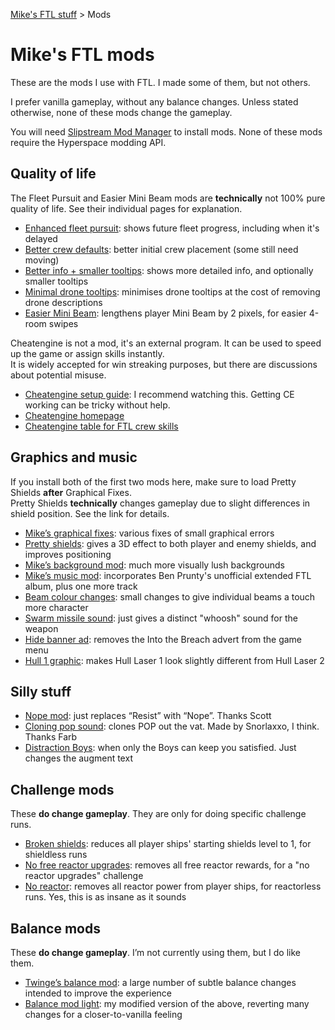 [Mike's FTL stuff](https://mikehopley.github.io/Mikes-FTL-stuff/) > Mods

# Mike's FTL mods

These are the mods I use with FTL. I made some of them, but not others.

I prefer vanilla gameplay, without any balance changes. Unless stated otherwise, none of these mods change the gameplay.

You will need [Slipstream Mod Manager](https://www.subsetgames.com/forum/viewtopic.php?f=11&t=17102) to install mods. None of these mods require the Hyperspace modding API.

## Quality of life

The Fleet Pursuit and Easier Mini Beam mods are **technically** not 100% pure quality of life. See their individual pages for explanation.

* [Enhanced fleet pursuit](https://subsetgames.com/forum/viewtopic.php?f=11&t=38228): shows future fleet progress, including when it's delayed
* [Better crew defaults](https://subsetgames.com/forum/viewtopic.php?f=11&t=36285&p=125013): better initial crew placement (some still need moving)
* [Better info + smaller tooltips](https://subsetgames.com/forum/viewtopic.php?f=11&t=38336): shows more detailed info, and optionally smaller tooltips
* [Minimal drone tooltips](https://subsetgames.com/forum/viewtopic.php?f=11&t=38380): minimises drone tooltips at the cost of removing drone descriptions
* [Easier Mini Beam](https://subsetgames.com/forum/viewtopic.php?f=11&t=40102): lengthens player Mini Beam by 2 pixels, for easier 4-room swipes

Cheatengine is not a mod, it's an external program. It can be used to speed up the game or assign skills instantly.  
It is widely accepted for win streaking purposes, but there are discussions about potential misuse.

* [Cheatengine setup guide](https://youtu.be/deCC5JL9vLQ): I recommend watching this. Getting CE working can be tricky without help.
* [Cheatengine homepage](https://www.cheatengine.org/)
* [Cheatengine table for FTL crew skills](https://www.dropbox.com/s/vke9g73b11ous6f/FTL%20crew%20skills.CT?dl=0)


## Graphics and music

If you install both of the first two mods here, make sure to load Pretty Shields **after** Graphical Fixes.  
Pretty Shields **technically** changes gameplay due to slight differences in shield position. See the link for details.

* [Mike’s graphical fixes](https://subsetgames.com/forum/viewtopic.php?f=11&t=35599): various fixes of small graphical errors
* [Pretty shields](https://subsetgames.com/forum/viewtopic.php?t=32736): gives a 3D effect to both player and enemy shields, and improves positioning
* [Mike’s background mod](https://subsetgames.com/forum/viewtopic.php?f=11&t=36291): much more visually lush backgrounds
* [Mike’s music mod](https://www.reddit.com/r/ftlgame/comments/agl0gx/music_mod/): incorporates Ben Prunty's unofficial extended FTL album, plus one more track
* [Beam colour changes](https://www.dropbox.com/s/x0apzk1874gyyy4/Beam%20colour%20tweaks%20v1.0.ftl?dl=0): small changes to give individual beams a touch more character
* [Swarm missile sound](https://subsetgames.com/forum/viewtopic.php?f=11&t=36287): just gives a distinct "whoosh" sound for the weapon
* [Hide banner ad](https://subsetgames.com/forum/viewtopic.php?t=32910): removes the Into the Breach advert from the game menu
* [Hull 1 graphic](https://subsetgames.com/forum/viewtopic.php?f=11&t=40101): makes Hull Laser 1 look slightly different from Hull Laser 2

## Silly stuff

* [Nope mod](https://www.dropbox.com/s/lhw8fu4xry1nc8b/NOPE.ftl): just replaces “Resist” with “Nope”. Thanks Scott
* [Cloning pop sound](https://www.dropbox.com/s/ycby5izvwhqkt13/Cloning%20pop%20sound.ftl?dl=0): clones POP out the vat. Made by Snorlaxxo, I think. Thanks Farb
* [Distraction Boys](https://www.dropbox.com/s/szmfnoplxytg1cd/Distraction%20boys.ftl?dl=0): when only the Boys can keep you satisfied. Just changes the augment text

## Challenge mods

These **do change gameplay**. They are only for doing specific challenge runs.

* [Broken shields](https://www.reddit.com/r/ftlgame/comments/bq26to/broken_shields_mod/): reduces all player ships' starting shields level to 1, for shieldless runs
* [No free reactor upgrades](https://subsetgames.com/forum/viewtopic.php?f=11&t=36284): removes all free reactor rewards, for a "no reactor upgrades" challenge
* [No reactor](https://subsetgames.com/forum/viewtopic.php?f=11&t=36283&p=125008): removes all reactor power from player ships, for reactorless runs. Yes, this is as insane as it sounds

## Balance mods

These **do change gameplay**. I’m not currently using them, but I do like them.

* [Twinge’s balance mod](https://www.darktwinge.com/ftl-balance/index.php?title=Main_Page): a large number of subtle balance changes intended to improve the experience
* [Balance mod light](https://mikehopley.github.io/Balance-Mod-Light/): my modified version of the above, reverting many changes for a closer-to-vanilla feeling
